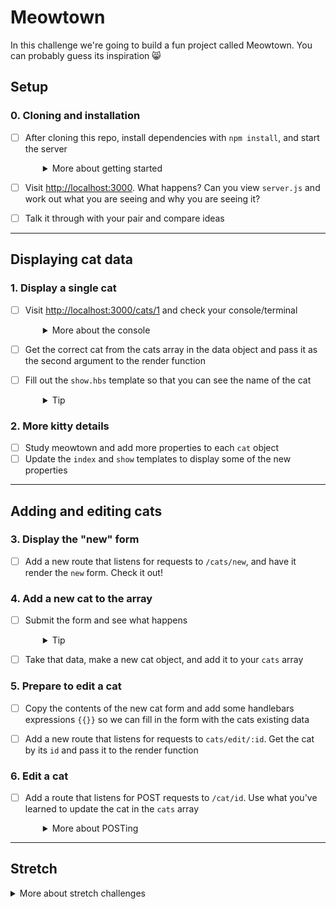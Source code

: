 # Meowtown

In this challenge we're going to build a fun project called Meowtown. You can probably guess its inspiration 😸

## Setup

### 0. Cloning and installation
- [ ] After cloning this repo, install dependencies with `npm install`, and start the server
  <details style="padding-left: 2em">
    <summary>More about getting started</summary>

    Clone the repo, run `npm install && npm start` (or start your server with `npm run dev` to have nodemon watch for changes in your files).
  </details>

- [ ] Visit [http://localhost:3000](http://localhost:3000). What happens? Can you view `server.js` and work out what you are seeing and why you are seeing it?
- [ ] Talk it through with your pair and compare ideas

---

## Displaying cat data

### 1. Display a single cat

- [ ] Visit [http://localhost:3000/cats/1](http://localhost:3000/cats/1) and check your console/terminal
  <details style="padding-left: 2em">
    <summary>More about the console</summary>

    You should see the `id` printed in the console. Yay! Now we can find the cat the user is looking for and render just that cat out to the user. 
  </details>

- [ ] Get the correct cat from the cats array in the data object and pass it as the second argument to the render function

- [ ] Fill out the `show.hbs` template so that you can see the name of the cat
  <details style="padding-left: 2em">
    <summary>Tip</summary>

    Hint: if you are stuck with passing the individual cat to the `show` view, notice how `/cats` passes the cats array to the view.
  </details>

### 2. More kitty details

- [ ] Study meowtown and add more properties to each `cat` object
- [ ] Update the `index` and `show` templates to display some of the new properties

---

## Adding and editing cats

### 3. Display the "new" form

- [ ] Add a new route that listens for requests to `/cats/new`, and have it render the `new` form. Check it out!

### 4. Add a new cat to the array

- [ ] Submit the form and see what happens
  <details style="padding-left: 2em">
    <summary>Tip</summary>

    You should see some messages logged to the console.
  </details>

- [ ] Take that data, make a new cat object, and add it to your `cats` array

### 5. Prepare to edit a cat

- [ ] Copy the contents of the new cat form and add some handlebars expressions `{{}}` so we can fill in the form with the cats existing data
- [ ] Add a new route that listens for requests to `cats/edit/:id`. Get the cat by its `id` and pass it to the render function


### 6. Edit a cat

- [ ] Add a route that listens for POST requests to `/cat/id`. Use what you've learned to update the cat in the `cats` array
  <details style="padding-left: 2em">
    <summary>More about POSTing</summary>

    Note that this isn't "proper" REST. This is because browsers can't actually do PUT requests. So instead we're using POST.
  </details>

---

## Stretch

<details>
  <summary>More about stretch challenges</summary>

  * Work out how to store the `data` variable in a JSON file. You might want to make some functions that can load and save the data
  * Add the help page
  * Implement the rule that removes lives from the cat when it's viewed. Delete a cat once it has zero lives
  * Sort cats by when they were last viewed by a user
</details>

